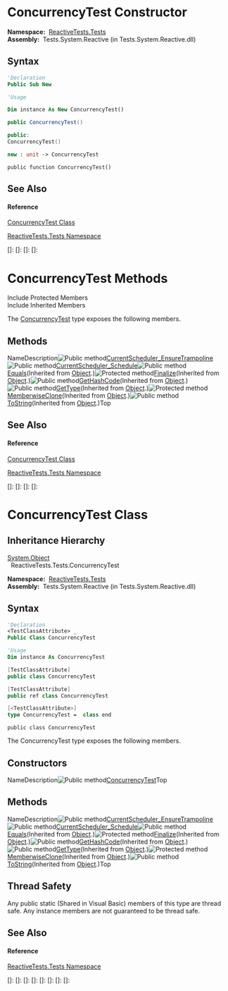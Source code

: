 # ConcurrencyTest Constructor

**Namespace:**  [ReactiveTests.Tests](ReactiveTests.Tests\ReactiveTests.Tests.md)  
**Assembly:**  Tests.System.Reactive (in Tests.System.Reactive.dll)

## Syntax

```vb
'Declaration
Public Sub New
```

```vb
'Usage

Dim instance As New ConcurrencyTest()
```

```csharp
public ConcurrencyTest()
```

```c++
public:
ConcurrencyTest()
```

```fsharp
new : unit -> ConcurrencyTest
```

```jscript
public function ConcurrencyTest()
```

## See Also

#### Reference

[ConcurrencyTest Class](ConcurrencyTest\ConcurrencyTest.md)

[ReactiveTests.Tests Namespace](ReactiveTests.Tests\ReactiveTests.Tests.md)

[]: 
[]: 
[]: 
[]: 
# ConcurrencyTest Methods

Include Protected Members  
Include Inherited Members

The [ConcurrencyTest](ConcurrencyTest\ConcurrencyTest.md) type exposes the following members.

## Methods

NameDescription![Public method](images\Hh303103.pubmethod(en-us,VS.103).gif "Public method")[CurrentScheduler\_EnsureTrampoline](CurrentScheduler\ConcurrencyTest.CurrentScheduler_EnsureTrampoline.md)![Public method](images\Hh303103.pubmethod(en-us,VS.103).gif "Public method")[CurrentScheduler\_Schedule](CurrentScheduler\ConcurrencyTest.CurrentScheduler_Schedule.md)![Public method](images\Hh303103.pubmethod(en-us,VS.103).gif "Public method")[Equals](https://msdn.microsoft.com/en-us/library/m:system.object.equals(system.object)(v=VS.103))(Inherited from [Object](https://msdn.microsoft.com/en-us/library/e5kfa45b).)![Protected method](images\Hh303103.protmethod(en-us,VS.103).gif "Protected method")[Finalize](https://msdn.microsoft.com/en-us/library/4k87zsw7)(Inherited from [Object](https://msdn.microsoft.com/en-us/library/e5kfa45b).)![Public method](images\Hh303103.pubmethod(en-us,VS.103).gif "Public method")[GetHashCode](https://msdn.microsoft.com/en-us/library/zdee4b3y)(Inherited from [Object](https://msdn.microsoft.com/en-us/library/e5kfa45b).)![Public method](images\Hh303103.pubmethod(en-us,VS.103).gif "Public method")[GetType](https://msdn.microsoft.com/en-us/library/dfwy45w9)(Inherited from [Object](https://msdn.microsoft.com/en-us/library/e5kfa45b).)![Protected method](images\Hh303103.protmethod(en-us,VS.103).gif "Protected method")[MemberwiseClone](https://msdn.microsoft.com/en-us/library/57ctke0a)(Inherited from [Object](https://msdn.microsoft.com/en-us/library/e5kfa45b).)![Public method](images\Hh303103.pubmethod(en-us,VS.103).gif "Public method")[ToString](https://msdn.microsoft.com/en-us/library/7bxwbwt2)(Inherited from [Object](https://msdn.microsoft.com/en-us/library/e5kfa45b).)Top

## See Also

#### Reference

[ConcurrencyTest Class](ConcurrencyTest\ConcurrencyTest.md)

[ReactiveTests.Tests Namespace](ReactiveTests.Tests\ReactiveTests.Tests.md)

[]: 
[]: 
[]: 
[]: 
# ConcurrencyTest Class

## Inheritance Hierarchy

[System.Object](https://msdn.microsoft.com/en-us/library/e5kfa45b)  
  ReactiveTests.Tests.ConcurrencyTest

**Namespace:**  [ReactiveTests.Tests](ReactiveTests.Tests\ReactiveTests.Tests.md)  
**Assembly:**  Tests.System.Reactive (in Tests.System.Reactive.dll)

## Syntax

```vb
'Declaration
<TestClassAttribute> _
Public Class ConcurrencyTest
```

```vb
'Usage
Dim instance As ConcurrencyTest
```

```csharp
[TestClassAttribute]
public class ConcurrencyTest
```

```c++
[TestClassAttribute]
public ref class ConcurrencyTest
```

```fsharp
[<TestClassAttribute>]
type ConcurrencyTest =  class end
```

```jscript
public class ConcurrencyTest
```

The ConcurrencyTest type exposes the following members.

## Constructors

NameDescription![Public method](images\Hh303103.pubmethod(en-us,VS.103).gif "Public method")[ConcurrencyTest](ConcurrencyTest\ConcurrencyTest.md)Top

## Methods

NameDescription![Public method](images\Hh303103.pubmethod(en-us,VS.103).gif "Public method")[CurrentScheduler\_EnsureTrampoline](CurrentScheduler\ConcurrencyTest.CurrentScheduler_EnsureTrampoline.md)![Public method](images\Hh303103.pubmethod(en-us,VS.103).gif "Public method")[CurrentScheduler\_Schedule](CurrentScheduler\ConcurrencyTest.CurrentScheduler_Schedule.md)![Public method](images\Hh303103.pubmethod(en-us,VS.103).gif "Public method")[Equals](https://msdn.microsoft.com/en-us/library/m:system.object.equals(system.object)(v=VS.103))(Inherited from [Object](https://msdn.microsoft.com/en-us/library/e5kfa45b).)![Protected method](images\Hh303103.protmethod(en-us,VS.103).gif "Protected method")[Finalize](https://msdn.microsoft.com/en-us/library/4k87zsw7)(Inherited from [Object](https://msdn.microsoft.com/en-us/library/e5kfa45b).)![Public method](images\Hh303103.pubmethod(en-us,VS.103).gif "Public method")[GetHashCode](https://msdn.microsoft.com/en-us/library/zdee4b3y)(Inherited from [Object](https://msdn.microsoft.com/en-us/library/e5kfa45b).)![Public method](images\Hh303103.pubmethod(en-us,VS.103).gif "Public method")[GetType](https://msdn.microsoft.com/en-us/library/dfwy45w9)(Inherited from [Object](https://msdn.microsoft.com/en-us/library/e5kfa45b).)![Protected method](images\Hh303103.protmethod(en-us,VS.103).gif "Protected method")[MemberwiseClone](https://msdn.microsoft.com/en-us/library/57ctke0a)(Inherited from [Object](https://msdn.microsoft.com/en-us/library/e5kfa45b).)![Public method](images\Hh303103.pubmethod(en-us,VS.103).gif "Public method")[ToString](https://msdn.microsoft.com/en-us/library/7bxwbwt2)(Inherited from [Object](https://msdn.microsoft.com/en-us/library/e5kfa45b).)Top

## Thread Safety

Any public static (Shared in Visual Basic) members of this type are thread safe. Any instance members are not guaranteed to be thread safe.

## See Also

#### Reference

[ReactiveTests.Tests Namespace](ReactiveTests.Tests\ReactiveTests.Tests.md)

[]: 
[]: 
[]: 
[]: 
[]: 
[]: 
[]: 
[]: 